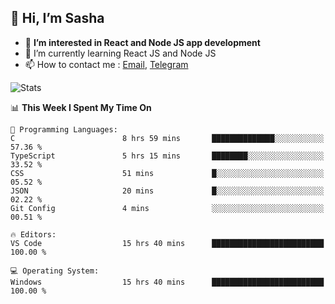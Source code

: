## 👋 Hi, I’m Sasha

- 👀 **I’m interested in React and Node JS app development** 
- 🌱 I’m currently learning React JS and Node JS
- 📫 How to contact me : [Email](mailto:sanyuchilas@gmail.com), [Telegram](https://t.me/sanyuchilas)

![Stats](https://github-readme-stats.vercel.app/api?username=sanyuchilas&show_icons=true&theme=react&hide=issues&count_private=true&layout=compact)

<!--START_SECTION:waka-->
📊 **This Week I Spent My Time On** 

```text
💬 Programming Languages: 
C                        8 hrs 59 mins       ██████████████░░░░░░░░░░░   57.36 % 
TypeScript               5 hrs 15 mins       ████████░░░░░░░░░░░░░░░░░   33.52 % 
CSS                      51 mins             █░░░░░░░░░░░░░░░░░░░░░░░░   05.52 % 
JSON                     20 mins             █░░░░░░░░░░░░░░░░░░░░░░░░   02.22 % 
Git Config               4 mins              ░░░░░░░░░░░░░░░░░░░░░░░░░   00.51 % 

🔥 Editors: 
VS Code                  15 hrs 40 mins      █████████████████████████   100.00 % 

💻 Operating System: 
Windows                  15 hrs 40 mins      █████████████████████████   100.00 % 
```


<!--END_SECTION:waka-->
